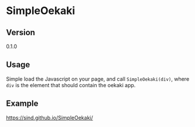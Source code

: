 SimpleOekaki
============


Version
-------

0.1.0


Usage
-----

Simple load the Javascript on your page, and call `SimpleOekaki(div)`, where `div` is the element that should contain the oekaki app.


Example
-------

https://sind.github.io/SimpleOekaki/